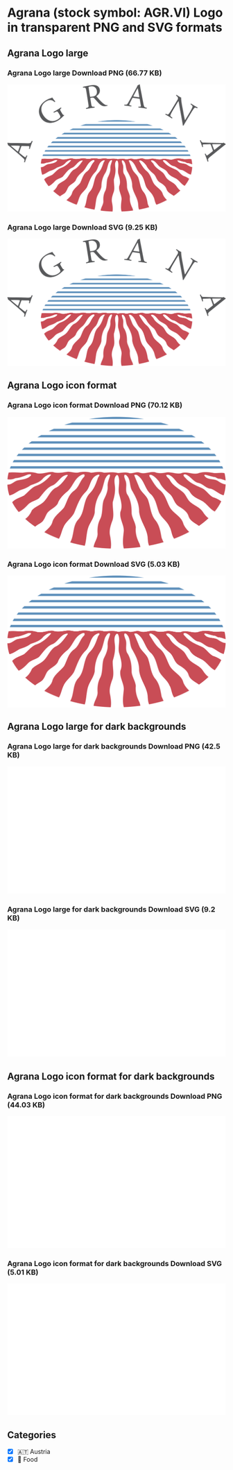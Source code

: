 # Agrana (stock symbol: AGR.VI) Logo in transparent PNG and SVG formats

## Agrana Logo large

### Agrana Logo large Download PNG (66.77 KB)

![Agrana Logo large Download PNG (66.77 KB)](/img/orig/AGR.VI_BIG-6b960e0c.png)

### Agrana Logo large Download SVG (9.25 KB)

![Agrana Logo large Download SVG (9.25 KB)](/img/orig/AGR.VI_BIG-a342fa5e.svg)

## Agrana Logo icon format

### Agrana Logo icon format Download PNG (70.12 KB)

![Agrana Logo icon format Download PNG (70.12 KB)](/img/orig/AGR.VI-49fd5940.png)

### Agrana Logo icon format Download SVG (5.03 KB)

![Agrana Logo icon format Download SVG (5.03 KB)](/img/orig/AGR.VI-3fc26fc2.svg)

## Agrana Logo large for dark backgrounds

### Agrana Logo large for dark backgrounds Download PNG (42.5 KB)

![Agrana Logo large for dark backgrounds Download PNG (42.5 KB)](/img/orig/AGR.VI_BIG.D-82fe9cbd.png)

### Agrana Logo large for dark backgrounds Download SVG (9.2 KB)

![Agrana Logo large for dark backgrounds Download SVG (9.2 KB)](/img/orig/AGR.VI_BIG.D-4c462d73.svg)

## Agrana Logo icon format for dark backgrounds

### Agrana Logo icon format for dark backgrounds Download PNG (44.03 KB)

![Agrana Logo icon format for dark backgrounds Download PNG (44.03 KB)](/img/orig/AGR.VI.D-49c1dca3.png)

### Agrana Logo icon format for dark backgrounds Download SVG (5.01 KB)

![Agrana Logo icon format for dark backgrounds Download SVG (5.01 KB)](/img/orig/AGR.VI.D-1e410b63.svg)



## Categories
- [x] 🇦🇹 Austria
- [x] 🍴 Food
